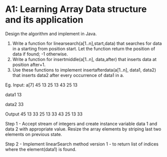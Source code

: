 # A1: Learning Array Data structure and its application

Design the algorithm and implement in Java.  
1.	Write a function for linearsearch(a[1..n],start,data) that searches for data in a starting from position start. Let the function return the position of data if found; -1 otherwise.
2.	Write a function for insertmiddle(a[1..n], data,after) that inserts data at position after+1.
3.	Use these functions to implement insertafterdata(a[1..n], data1, data2) that inserts data2 after every occurrence of data1 in a. 

Eg. Input:
 a[7]	45	13	25	13	43	25	13
 
 data1 	13
 
 data2	33
 
Output
	45	13	33	25	13	33	43	25	13	33

Step 1 - Accept stream of integers and create instance variable data 1 and data 2 with appropriate value. Resize the array elements by striping last two elements on previous state. 

Step 2 - Implement linearSearch method version 1 - to return list of indices where the element(data1) is found.

